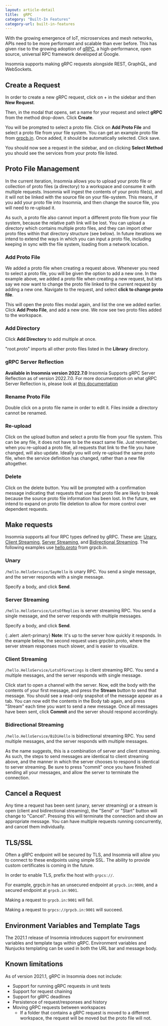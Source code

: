 ```yaml
---
layout: article-detail
title:  gRPC
category: "Built-In Features"
category-url: built-in-features
---
```


With the growing emergence of IoT, microservices and mesh networks, APIs need to be more performant and scalable than ever before. This has given rise to the growing adoption of [gRPC](https://grpc.io/), a high-performance, open source, universal RPC framework developed at Google.

Insomnia supports making gRPC requests alongside REST, GraphQL, and WebSockets.

## Create a Request

In order to create a new gRPC request, click on + in the sidebar and then **New Request**.

Then, in the modal that opens, set a name for your request and select **gRPC** from the method drop-down. Click **Create**.

You will be prompted to select a proto file. Click on **Add Proto File** and select a proto file from your file system. You can get an example proto file from [grpcb.in](https://grpcb.in/). Once added, it should be automatically selected. Click save.

You should now see a request in the sidebar, and on clicking **Select Method** you should see the services from your proto file listed.

## Proto File Management

In the current iteration, Insomnia allows you to upload your proto file or collection of proto files (a directory) to a workspace and consume it with multiple requests. Insomnia will ingest the contents of your proto file(s), and it will not be linked with the source file on your file-system. This means, if you add your proto file into Insomnia, and then change the source file, you will need to re-upload it.

As such, a proto file also cannot import a different proto file from your file system, because the relative path link will be lost. You can upload a directory which contains multiple proto files, and they can import other proto files within that directory structure (see below). In future iterations we intend to extend the ways in which you can input a proto file, including keeping in sync with the file system, loading from a network location.

### Add Proto File

We added a proto file when creating a request above. Whenever you need to select a proto file, you will be given the option to add a new one. In the example above, we added a proto file when creating a new request, but lets say we now want to change the proto file linked to the current request by adding a new one. Navigate to the request, and select **click to change proto file**.

This will open the proto files modal again, and list the one we added earlier. Click **Add Proto File**, and add a new one. We now see two proto files added to the workspace.

### Add Directory

Click **Add Directory** to add multiple at once.

"root.proto" imports all other proto files listed in the **Library** directory.

### gRPC Server Reflection
**Available in Insomnia version 2022.7.0**
Insomnia Supports gRPC Server Reflection as of version 2022.7.0.  For more documentation on what gRPC Server Reflection is, please look at [this documentation](https://github.com/grpc/grpc/blob/master/doc/server-reflection.md)


### Rename Proto File

Double click on a proto file name in order to edit it. Files inside a directory cannot be renamed.

### Re-upload

Click on the upload button and select a proto file from your file system. This can be any file, it does not have to be the exact same file. Just remember, when you re-upload a proto file, all requests that link to the file you have changed, will also update. Ideally you will only re-upload the same proto file, when the service definition has changed, rather than a new file altogether.

### Delete

Click on the delete button. You will be prompted with a confirmation message indicating that requests that use that proto file are likely to break because the source proto file information has been lost. In the future, we intend to expand on proto file deletion to allow for more control over dependent requests.

## Make requests

Insomnia supports all four RPC types defined by gRPC. These are: [Unary](https://grpc.io/docs/what-is-grpc/core-concepts/#unary-rpc), [Client Streaming](https://grpc.io/docs/what-is-grpc/core-concepts/#client-streaming-rpc), [Server Streaming](https://grpc.io/docs/what-is-grpc/core-concepts/#server-streaming-rpc), and [Bidirectional Streaming](https://grpc.io/docs/what-is-grpc/core-concepts/#bidirectional-streaming-rpc). The following examples use [hello.proto](https://github.com/moul/pb/blob/master/hello/hello.proto) from grpcb.in.

### Unary

`/hello.HelloService/SayHello` is unary RPC. You send a single message, and the server responds with a single message.

Specify a body, and click **Send**.

### Server Streaming

`/hello.HelloService/LotsOfReplies` is server streaming RPC. You send a single message, and the server responds with multiple messages.

Specify a body, and click **Send**.

{:.alert .alert-primary}
**Note**: It's up to the server how quickly it responds. In the example below, the second request uses grpcbin.proto, where the server stream responses much slower, and is easier to visualize.

### Client Streaming

`/hello.HelloService/LotsOfGreetings` is client streaming RPC. You send a multiple messages, and the server responds with single message.

Click start to open a channel with the server. Now, edit the body with the contents of your first message, and press the **Stream** button to send that message. You should see a read-only snapshot of the message appear as a tab. You can now edit the contents in the Body tab again, and press "Stream" each time you want to send a new message. Once all messages have been sent, click **Commit** and the server should respond accordingly.

### Bidirectional Streaming

`/hello.HelloService/BiDiHello` is bidirectional streaming RPC. You send multiple messages, and the server responds with multiple messages.

As the name suggests, this is a combination of server and client streaming. As such, the steps to send messages are identical to client streaming above, and the manner in which the server chooses to respond is identical to server streaming. Be sure to press "commit" once you have finished sending all your messages, and allow the server to terminate the connection.

## Cancel a Request

Any time a request has been sent (unary, server streaming) or a stream is open (client and bidirectional streaming), the "Send" or "Start" button will change to "Cancel". Pressing this will terminate the connection and show an appropriate message. You can have multiple requests running concurrently, and cancel them individually.

## TLS/SSL

Often a gRPC endpoint will be secured by TLS, and Insomnia will allow you to connect to these endpoints using simple SSL. The ability to provide custom certificates is coming in the future.

In order to enable TLS, prefix the host with `grpcs://`.

For example, grpcb.in has an unsecured endpoint at `grpcb.in:9000`, and a secured endpoint at `grpcb.in:9001`.

Making a request to `grpcb.in:9001` will fail.

Making a request to `grpcs://grpcb.in:9001` will succeed.

## Environment Variables and Template Tags

The 2021.1 release of Insomnia introduces support for environment variables and template tags within gRPC. Environment variables and Nunjucks templating can be used in both the URL bar and message body.

## Known limitations

As of version 2021.1, gRPC in Insomnia does not include:

* Support for running gRPC requests in unit tests
* Support for request chaining
* Support for gRPC deadlines
* Persistence of request/responses and history
* Moving gRPC requests between workspaces
  * If a folder that contains a gRPC request is moved to a different workspace, the request will be moved but the proto file will not.
